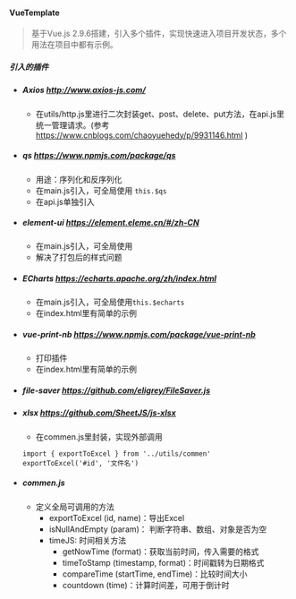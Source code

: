 #### VueTemplate
> 基于Vue.js 2.9.6搭建，引入多个插件，实现快速进入项目开发状态，多个用法在项目中都有示例。
##### 引入的插件
- ##### Axios http://www.axios-js.com/
	- 在utils/http.js里进行二次封装get、post、delete、put方法，在api.js里统一管理请求。(参考 https://www.cnblogs.com/chaoyuehedy/p/9931146.html )
- ##### qs https://www.npmjs.com/package/qs
	- 用途：序列化和反序列化
	- 在main.js引入，可全局使用  ```this.$qs```
	- 在api.js单独引入
- ##### element-ui https://element.eleme.cn/#/zh-CN
	- 在main.js引入，可全局使用
	- 解决了打包后的样式问题
- ##### ECharts https://echarts.apache.org/zh/index.html
	- 在main.js引入，可全局使用```this.$echarts```
	- 在index.html里有简单的示例
- ##### vue-print-nb https://www.npmjs.com/package/vue-print-nb
	- 打印插件
	- 在index.html里有简单的示例
- ##### file-saver https://github.com/eligrey/FileSaver.js
- ##### xlsx https://github.com/SheetJS/js-xlsx
	- 在commen.js里封装，实现外部调用
	``` 
	import { exportToExcel } from '../utils/commen'
	exportToExcel('#id', '文件名')
	```
- ##### commen.js
	- 定义全局可调用的方法
		- exportToExcel (id, name)：导出Excel
		- isNullAndEmpty (param)： 判断字符串、数组、对象是否为空
		- timeJS: 时间相关方法
  		  - getNowTime (format)：获取当前时间，传入需要的格式
  		  - timeToStamp (timestamp, format)：时间戳转为日期格式
  		  - compareTime (startTime, endTime)：比较时间大小
  		  - countdown (time)：计算时间差，可用于倒计时